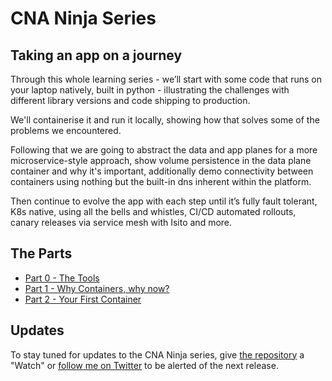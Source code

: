 # CNA Ninja Series

## Taking an app on a journey

Through this whole learning series - we’ll start with some code that runs on your laptop natively, built in python - illustrating the challenges with different library versions and code shipping to production.

We'll containerise it and run it locally, showing how that solves some of the problems we encountered.

Following that we are going to abstract the data and app planes for a more microservice-style approach, show volume persistence in the data plane container and why it's important, additionally demo connectivity between containers using nothing but the built-in dns inherent within the platform. 

Then continue to evolve the app with each step until it’s fully fault tolerant, K8s native, using all the bells and whistles, CI/CD automated rollouts, canary releases via service mesh with Isito and more.

## The Parts

* [Part 0 - The Tools](00_Tools/)
* [Part 1 - Why Containers, why now?](01_Why-Containers/)
* [Part 2 - Your First Container](02_First-Container/)

## Updates

To stay tuned for updates to the CNA Ninja series, give [the repository](https://github.com/mylesagray/cna-ninja) a "Watch" or [follow me on Twitter](https://twitter.com/mylesagray) to be alerted of the next release.